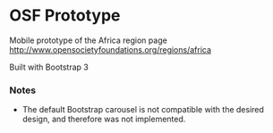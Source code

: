 # OSF Prototype

Mobile prototype of the Africa region page
http://www.opensocietyfoundations.org/regions/africa

Built with Bootstrap 3

### Notes

* The default Bootstrap carousel is not compatible with the desired design, and therefore was not implemented.
